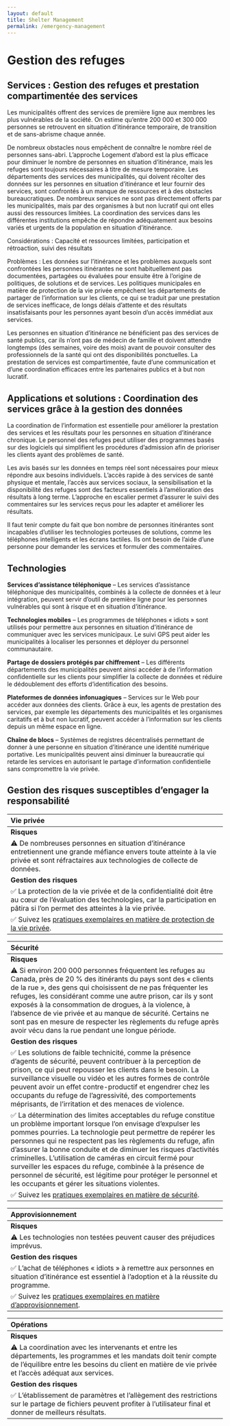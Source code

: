 ```yaml
---
layout: default
title: Shelter Management
permalink: /emergency-management
---
```


# Gestion des refuges

## Services : Gestion des refuges et prestation compartimentée des services

Les municipalités offrent des services de première ligne aux membres les plus vulnérables de la société. On estime qu’entre 200 000 et 300 000 personnes se retrouvent en situation d’itinérance temporaire, de transition et de sans-abrisme chaque année.

De nombreux obstacles nous empêchent de connaître le nombre réel de personnes sans-abri. L’approche Logement d’abord est la plus efficace pour diminuer le nombre de personnes en situation d’itinérance, mais les refuges sont toujours nécessaires à titre de mesure temporaire. Les départements des services des municipalités, qui doivent récolter des données sur les personnes en situation d’itinérance et leur fournir des services, sont confrontés à un manque de ressources et à des obstacles bureaucratiques. De nombreux services ne sont pas directement offerts par les municipalités, mais par des organismes à but non lucratif qui ont elles aussi des ressources limitées. La coordination des services dans les différentes institutions empêche de répondre adéquatement aux besoins variés et urgents de la population en situation d’itinérance.

Considérations : Capacité et ressources limitées, participation et rétroaction, suivi des résultats

Problèmes : Les données sur l’itinérance et les problèmes auxquels sont confrontées les personnes itinérantes ne sont habituellement pas documentées, partagées ou évaluées pour ensuite être à l’origine de politiques, de solutions et de services. Les politiques municipales en matière de protection de la vie privée empêchent les départements de partager de l’information sur les clients, ce qui se traduit par une prestation de services inefficace, de longs délais d’attente et des résultats insatisfaisants pour les personnes ayant besoin d’un accès immédiat aux services.

Les personnes en situation d’itinérance ne bénéficient pas des services de santé publics, car ils n’ont pas de médecin de famille et doivent attendre longtemps \(des semaines, voire des mois\) avant de pouvoir consulter des professionnels de la santé qui ont des disponibilités ponctuelles. La prestation de services est compartimentée, faute d’une communication et d’une coordination efficaces entre les partenaires publics et à but non lucratif.

## Applications et solutions : Coordination des services grâce à la gestion des données

La coordination de l’information est essentielle pour améliorer la prestation des services et les résultats pour les personnes en situation d’itinérance chronique. Le personnel des refuges peut utiliser des programmes basés sur des logiciels qui simplifient les procédures d’admission afin de prioriser les clients ayant des problèmes de santé.

Les avis basés sur les données en temps réel sont nécessaires pour mieux répondre aux besoins individuels. L’accès rapide à des services de santé physique et mentale, l’accès aux services sociaux, la sensibilisation et la disponibilité des refuges sont des facteurs essentiels à l’amélioration des résultats à long terme. L’approche en escalier permet d’assurer le suivi des commentaires sur les services reçus pour les adapter et améliorer les résultats.

Il faut tenir compte du fait que bon nombre de personnes itinérantes sont incapables d’utiliser les technologies porteuses de solutions, comme les téléphones intelligents et les écrans tactiles. Ils ont besoin de l’aide d’une personne pour demander les services et formuler des commentaires.

## Technologies

**Services d’assistance téléphonique** – Les services d’assistance téléphonique des municipalités, combinés à la collecte de données et à leur intégration, peuvent servir d’outil de première ligne pour les personnes vulnérables qui sont à risque et en situation d’itinérance.

**Technologies mobiles** – Les programmes de téléphones « idiots » sont utilisés pour permettre aux personnes en situation d’itinérance de communiquer avec les services municipaux. Le suivi GPS peut aider les municipalités à localiser les personnes et déployer du personnel communautaire.

**Partage de dossiers protégés par chiffrement** – Les différents départements des municipalités peuvent ainsi accéder à de l’information confidentielle sur les clients pour simplifier la collecte de données et réduire le dédoublement des efforts d’identification des besoins.

**Plateformes de données infonuagiques** – Services sur le Web pour accéder aux données des clients. Grâce à eux, les agents de prestation des services, par exemple les départements des municipalités et les organismes caritatifs et à but non lucratif, peuvent accéder à l’information sur les clients depuis un même espace en ligne.

**Chaîne de blocs** – Systèmes de registres décentralisés permettant de donner à une personne en situation d’itinérance une identité numérique portative. Les municipalités peuvent ainsi diminuer la bureaucratie qui retarde les services en autorisant le partage d’information confidentielle sans compromettre la vie privée.

## Gestion des risques susceptibles d’engager la responsabilité

| Vie privée |
| :--- |
| **Risques** |
| ⚠ De nombreuses personnes en situation d’itinérance entretiennent une grande méfiance envers toute atteinte à la vie privée et sont réfractaires aux technologies de collecte de données. |
| **Gestion des risques** |
| ✅ La protection de la vie privée et de la confidentialité doit être au cœur de l’évaluation des technologies, car la participation en pâtira si l’on permet des atteintes à la vie privée. |
| ✅ Suivez les [pratiques exemplaires en matière de protection de la vie privée](https://cippic-ca.github.io/SmartCityToolkit/privacy.html). |

| Sécurité |
| :--- |
| **Risques** |
| ⚠ Si environ 200 000 personnes fréquentent les refuges au Canada, près de 20 % des itinérants du pays sont des « clients de la rue », des gens qui choisissent de ne pas fréquenter les refuges, les considérant comme une autre prison, car ils y sont exposés à la consommation de drogues, à la violence, à l’absence de vie privée et au manque de sécurité. Certains ne sont pas en mesure de respecter les règlements du refuge après avoir vécu dans la rue pendant une longue période. |
| **Gestion des risques** |
| ✅ Les solutions de faible technicité, comme la présence d’agents de sécurité, peuvent contribuer à la perception de prison, ce qui peut repousser les clients dans le besoin. La surveillance visuelle ou vidéo et les autres formes de contrôle peuvent avoir un effet contre-productif et engendrer chez les occupants du refuge de l’agressivité, des comportements méprisants, de l’irritation et des menaces de violence. |
| ✅ La détermination des limites acceptables du refuge constitue un problème important lorsque l’on envisage d’expulser les pommes pourries. La technologie peut permettre de repérer les personnes qui ne respectent pas les règlements du refuge, afin d’assurer la bonne conduite et de diminuer les risques d’activités criminelles. L’utilisation de caméras en circuit fermé pour surveiller les espaces du refuge, combinée à la présence de personnel de sécurité, est légitime pour protéger le personnel et les occupants et gérer les situations violentes. |
| ✅ Suivez les [pratiques exemplaires en matière de sécurité](https://cippic-ca.github.io/SmartCityToolkit/security.html). |

| Approvisionnement |
| :--- |
| **Risques** |
| ⚠ Les technologies non testées peuvent causer des préjudices imprévus. |
| **Gestion des risques** |
| ✅ L’achat de téléphones « idiots » à remettre aux personnes en situation d’itinérance est essentiel à l’adoption et à la réussite du programme. |
| ✅ Suivez les [pratiques exemplaires en matière d’approvisionnement](https://cippic-ca.github.io/SmartCityToolkit/procurement.html). |

| Opérations |
| :--- |
| **Risques** |
| ⚠ La coordination avec les intervenants et entre les départements, les programmes et les mandats doit tenir compte de l’équilibre entre les besoins du client en matière de vie privée et l’accès adéquat aux services. |
| **Gestion des risques** |
| ✅ L’établissement de paramètres et l’allègement des restrictions sur le partage de fichiers peuvent profiter à l’utilisateur final et donner de meilleurs résultats. |

